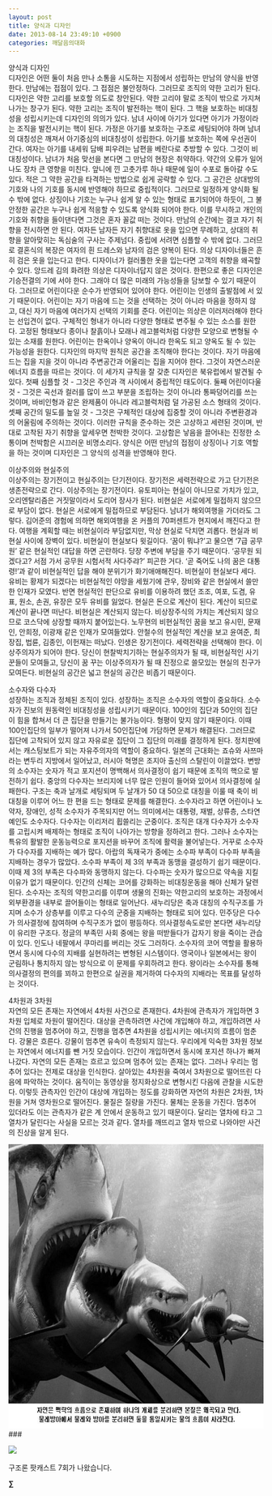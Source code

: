 ```yaml
---
layout: post
title: 양식과 디자인
date: 2013-08-14 23:49:10 +0900
categories: 깨달음의대화
---
```

양식과 디자인    
디자인은 어떤 둘이 처음 만나 소통을 시도하는 지점에서 성립하는 만남의 양식을 반영한다. 만남에는 접점이 있다. 그 접점은 불안정하다. 그러므로 조직의 약한 고리가 된다. 디자인은 약한 고리를 보호할 의도로 창안된다. 약한 고리야 말로 조직이 밖으로 가지쳐 나가는 창구가 된다. 약한 고리는 조직이 발전하는 핵이 된다. 그 핵을 보호하는 비대칭성을 성립시키는데 디자인의 의의가 있다. 남녀 사이에 아기가 있다면 아기가 가정이라는 조직을 발전시키는 핵이 된다. 가정은 아기를 보호하는 구조로 세팅되어야 하며 남녀의 대칭성은 깨져서 아기중심의 비대칭성이 성립한다. 아기를 보호하는 쪽에 우선권이 간다. 여자는 아기를 내세워 담배 피우려는 남편을 베란다로 추방할 수 있다. 그것이 비대칭성이다. 남녀가 처음 맞선을 본다면 그 만남의 현장은 취약하다. 약간의 오류가 일어나도 장차 큰 영향을 미친다. 앞니에 낀 고춧가루 하나 때문에 일이 수포로 돌아갈 수도 있다. 적은 그 약한 공간을 타격하는 방법으로 쉽게 공략할 수 있다. 그 공간은 상대방의 기호와 나의 기호를 동시에 반영해야 하므로 중립적이다. 그러므로 일정하게 양식화 될 수 밖에 없다. 상징이나 기호는 누구나 쉽게 알 수 있는 형태로 표기되어야 하듯이, 그 불안정한 공간은 누구나 쉽게 적응할 수 있도록 양식화 되어야 한다. 이를 무시하고 개인의 기호와 취향을 들이댄다면 그것은 혼자 꼴값 떠는 것이다. 만남의 순간에는 결코 자기 취향을 전시하면 안 된다. 여자든 남자든 자기 취향대로 옷을 입으면 무례하고, 상대의 취향을 알아맞히는 독심술의 구사는 주제넘다. 중립에 서려면 심플할 수 밖에 없다. 그러므로 결혼식의 복장은 여자의 흰 드레스와 남자의 검은 양복이 된다. 의상 디자이너들은 흔히 검은 옷을 입는다고 한다. 디자이너가 컬러풀한 옷을 입는다면 고객의 취향을 왜곡할 수 있다. 앙드레 김의 화려한 의상은 디자이너답지 않은 것이다. 한편으로 좋은 디자인은 기승전결의 기에 서야 한다. 그래야 더 많은 미래의 가능성들을 담보할 수 있기 때문이다. 그러므로 어린이다운 순수가 반영되어 있어야 한다. 어린이는 인생의 출발점에 서 있기 때문이다. 어린이는 자기 마음에 드는 것을 선택하는 것이 아니라 마음을 정하지 않고, 대신 자기 마음에 여러가지 선택의 기회를 준다. 어린이는 의상은 이러저러해야 한다는 선입견이 없다. 구체적인 형내가 아니라 다양한 형태로 변주될 수 있는 소스를 원한다. 고정된 형태보다 종이나 찰흙이나 모래나 레고블럭처럼 다양한 모양으로 변형될 수 있는 소재를 원한다. 어린이는 한옥이나 양옥이 아니라 한옥도 되고 양옥도 될 수 있는 가능성을 원한다. 디자인의 마지막 원칙은 공간을 조직해야 한다는 것이다. 자기 마음에 드는 집을 지을 것이 아니라 주변공간과 어울리는 집을 지어야 한다. 그것이 자연스러운 에너지 흐름을 따르는 것이다. 이 세가지 규칙을 잘 갖춘 디자인은 북유럽에서 발견될 수 있다. 첫째 심플할 것 - 그것은 주인과 객 사이에서 중립적인 태도이다. 둘째 어린이다울 것 - 그것은 곡선과 컬러를 많이 쓰고 부분을 조립하는 것이 아니라 통짜덩어리를 쓰는 것이며, 바비인형과 같은 완제품이 아니라 레고블럭처럼 덜 가공된 소스 형태의 것이다. 셋째 공간의 밀도를 높일 것 - 그것은 구체적인 대상에 집중할 것이 아니라 주변환경과의 어울림에 주의하는 것이다. 이러한 규칙을 준수하는 것은 고상하고 세련된 것이며, 반대로 고착된 자기 취향을 앞세우면 천박한 것이다. 고상함은 낳음을 끌어내는 진정한 소통이며 천박함은 시끄러운 비명소리다. 양식은 어떤 만남의 접점이 상징이나 기호 역할을 하는 것이며 디자인은 그 양식의 성격을 반영해야 한다. 


  


이상주의와 현실주의    
이상주의는 장기전이고 현실주의는 단기전이다. 장기전은 세력전략으로 가고 단기전은 생존전략으로 간다. 이상주의는 장기전이다. 유토피아는 현실이 아니므로 가치가 있고, 오리엔탈리즘은 거짓말이라서 도리어 장사가 된다. 비현실은 서로에게 밀접하지 않으므로 부담이 없다. 현실은 서로에게 밀접하므로 부담된다. 남녀가 해외여행을 가더라도 그렇다. 김어준의 경험에 의하면 해외여행을 온 커플의 70퍼센트가 현지에서 깨진다고 한다. 여행을 계획할 때는 비현실이라 부담없지만, 막상 현실로 닥치면 괴롭다. 현실과 비현실 사이에 장벽이 있다. 비현실이 현실보다 윗길이다. ‘꿈이 뭐냐?’고 물으면 ‘7급 공무원’ 같은 현실적인 대답을 하면 곤란하다. 당장 주변에 부담을 주기 때문이다. ‘공무원 되겠다고? 서점 가서 공무원 시험서적 사다주랴?’ 피곤한 거다. ‘곧 죽어도 나의 꿈은 대통령!’과 같이 비현실적인 답을 해야 분위기가 화기애애해진다. 비현실이 현실보다 세다. 유비는 황제가 되겠다는 비현실적인 야망을 세웠기에 관우, 장비와 같은 현실에서 쓸만한 인재가 모였다. 반면 현실적인 판단으로 유비를 이용하려 했던 조조, 여포, 도겸, 유표, 원소, 손권, 유장은 모두 유비를 잃었다. 현실은 돈으로 계산이 된다. 계산이 되므로 계산이 끝나면 떠난다. 비현실은 계산되지 않는다. 비상장주식의 가치는 계산되지 않으므로 코스닥에 상장할 때까지 붙어있는다. 노무현의 비현실적인 꿈을 보고 유시민, 문재인, 안희정, 이광재 같은 인재가 모여들었다. 안철수의 현실적인 계산을 보고 윤여준, 최장집, 법륜, 김종인, 이헌재는 떠났다. 인생은 장기전이다. 세력전략을 선택해야 한다. 이상주의자가 되어야 한다. 당신이 현찰박치기하는 현실주의자가 될 때, 비현실적인 사기꾼들이 모여들고, 당신이 꿈 꾸는 이상주의자가 될 때 진정으로 쓸모있는 현실의 친구가 모여든다. 비현실의 공간은 넓고 현실의 공간은 비좁기 때문이다. 


  


소수자와 다수자    
성장하는 조직과 정체된 조직이 있다. 성장하는 조직은 소수자의 역할이 중요하다. 소수자가 진보의 원동력인 비대칭성을 성립시키기 때문이다. 100인의 집단과 50인의 집단이 힘을 합쳐서 더 큰 집단을 만들기는 불가능이다. 형평이 맞지 않기 때문이다. 이때 100인집단의 일부가 떨어져 나가서 50인집단에 가담하면 문제가 해결된다. 그러므로 집단에 고착되어 있지 않고 자유로운 집단이 그 집단의 미래를 결정하게 된다. 정치판에서는 캐스팅보트가 되는 자유주의자의 역할이 중요하다. 일본의 근대화는 죠슈와 사쯔마라는 변두리 지방에서 일어났고, 러시아 혁명은 조지아 출신의 스탈린이 이끌었다. 변방의 소수자는 숫자가 적고 포지션이 명백해서 의사결정이 쉽기 때문에 조직의 핵으로 발전하기 쉽다. 중앙의 다수자는 브리지에 너무 많은 인원이 들어와 있어서 의사결정에 실패한다. 구조는 축과 날개로 세팅되며 두 날개가 50 대 50으로 대칭을 이룰 때 축이 비대칭을 이루어 어느 한 편을 드는 형태로 문제를 해결한다. 소수자라고 하면 어린이나 노약자, 장애인, 성적 소수자가 주목되지만 어느 의미에서는 대통령, 재벌, 상류층, 스타연예인도 소수자다. 다수자는 이리저리 휩쓸리는 군중이다. 조직은 대개 다수자가 소수자를 고립시켜 배제하는 형태로 조직이 나아가는 방향을 정하려고 한다. 그러나 소수자는 특유의 활발한 운동능력으로 포지션을 바꾸어 조직에 활력을 불어넣는다. 거꾸로 소수자가 다수자를 지배하는 예가 많다. 아랍의 독재국가 중에는 소수파 부족이 다수파 부족을 지배하는 경우가 많았다. 소수파 부족이 제 3의 부족과 동맹을 결성하기 쉽기 때문이다. 이때 제 3의 부족은 다수파와 동맹하지 않는다. 다수파는 숫자가 많으므로 약속을 지킬 이유가 없기 때문이다. 인간의 신체는 코어를 강화하는 비대칭운동을 해야 신체가 달련된다. 소수자는 조직의 약한고리를 이루며 생물의 진화는 약한고리의 보호하는 과정에서 외부환경을 내부로 끌어들이는 형태로 일어난다. 새누리당은 축과 대칭의 수직구조를 가지며 소수가 상층부를 이루고 다수의 군중을 지배하는 형태로 되어 있다. 민주당은 다수가 의사결정에 참여하며 수직구조가 없이 평등하다. 의사결정속도로만 본다면 새누리당이 유리한 구조다. 정글의 부족민 사회 중에는 왕을 떠받들다가 갑자기 왕을 죽이는 관습이 있다. 인도나 네팔에서 쿠마리를 버리는 것도 그러하다. 소수자의 코어 역할을 활용하면서 동시에 다수의 지배를 실현하려는 변형된 시스템이다. 영국이나 일본에서는 왕이 군림하나 통치하지 않는 방식으로 이 문제를 우회하려고 한다. 왕이라는 소수자를 통해 의사결정의 편의를 꾀하고 한편으로 실권을 제거하여 다수자의 지배라는 목표를 달성하는 것이다. 


  


4차원과 3차원    
자연의 모든 존재는 자연에서 4차원 사건으로 존재한다. 4차원에 관측자가 개입하면 3차원 입체로 차원이 떨어진다. 대상을 관측하려면 사건에 개입해야 하고, 개입하려면 사건의 진행을 멈추어야 하고, 진행을 멈추면 4차원을 성립시키는 에너지의 흐름이 멈춘다. 강물은 흐른다. 강물이 멈추면 유속이 측정되지 않는다. 우리에게 익숙한 3차원 정보는 자연에서 에너지를 뺀 거짓 모습이다. 인간이 개입하면서 동시에 포지션 하나가 빠져나갔다. 자연의 모든 존재는 흐르고 있으며 멈추어 있는 존재는 없다. 그러나 우리는 멈추어 있다는 전제로 대상을 인식한다. 살아있는 4차원을 죽여서 3차원으로 떨어뜨린 다음에 파악하는 것이다. 움직이는 동영상을 정지화상으로 변형시킨 다음에 관찰을 시도한다. 이렇듯 관측자인 인간이 대상에 개입하는 정도를 강화하면 자연의 차원은 2차원, 1차원을 거쳐 영차원으로 떨어진다. 물질은 질량을 가진다. 물체는 운동을 가진다. 멈추어 있더라도 이는 관측자가 같은 계 안에서 운동하고 있기 때문이다. 달리는 열차에 타고 그 열차가 달린다는 사실을 모르는 것과 같다. 열차를 깨뜨리고 열차 밖으로 나와야만 사건의 진상을 알게 된다. 



 <img alt="a.jpg" src="files/attach/images/198/940/378/a.jpg" width="640" height="561" /> ###


  




<p align="left">
  <a href="gujo_podcast/378268"><img src="http://gujoron.com/images/board_pod.gif" /> <br /></a> 
  
  <p>
  </p>구조론 팟캐스트 7회가 나왔습니다. 
  
  <p>
  </p>
  
  <p>
    <b>∑</b> <br /><br />
  </p>
  
  <p>
  </p>
  
  <p>
  </p>
  
  <p>
  </p>
  
  <p>
  </p>
  
  <p>
  </p>
  
  <p>
  </p>
  
  <p>
  </p>
  
  <p>
  </p>
  
  <p>
  </p>
  
  <p>
  </p>
  
  <p>
  </p>
  
  <p>
  </p>
  
  <p>
  </p>
  
  <p>
  </p>
  
  <p>
  </p>
</p>
